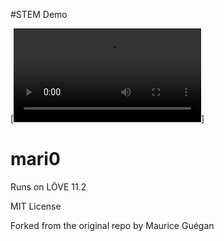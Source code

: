 #STEM Demo

[![Demo CountPages alpha](https://giant.gfycat.com/MindlessHappygoluckyHornet.webm)]

# mari0
Runs on LÖVE 11.2

MIT License

Forked from the original repo by Maurice Guégan